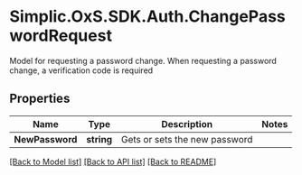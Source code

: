 # Simplic.OxS.SDK.Auth.ChangePasswordRequest
Model for requesting a password change. When requesting a password change,  a verification code is required

## Properties

Name | Type | Description | Notes
------------ | ------------- | ------------- | -------------
**NewPassword** | **string** | Gets or sets the new password | 

[[Back to Model list]](../README.md#documentation-for-models) [[Back to API list]](../README.md#documentation-for-api-endpoints) [[Back to README]](../README.md)

